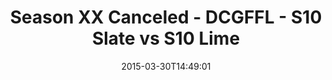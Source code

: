---
title: Season XX Canceled - DCGFFL - S10 Slate vs S10 Lime
teams-score:
- team: _teams/s10-slate.md
  score: 27
- team: _teams/s10-lime.md
  score: 18
mvp: Sequoia H. (Slate), Sam C. (Lime)
game-ball: N/A
season: 10
week: 5
date: '2015-03-30T14:49:01'
pageid: season-10-week-5-4445-vs-4429
---